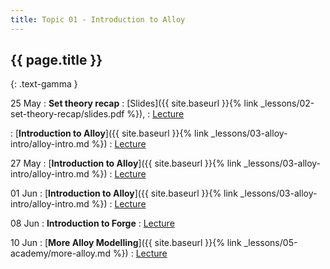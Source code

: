```yaml
---
title: Topic 01 - Introduction to Alloy
---
```


## {{ page.title }}
{: .text-gamma }

25 May
: **Set theory recap**
  : [Slides]({{ site.baseurl }}{% link _lessons/02-set-theory-recap/slides.pdf %}),
  : [Lecture](https://youtu.be/4SWhZBGC-vI)

: [**Introduction to Alloy**]({{ site.baseurl }}{% link _lessons/03-alloy-intro/alloy-intro.md %})
  : [Lecture](https://youtu.be/Z554297lYmM)

27 May
: [**Introduction to Alloy**]({{ site.baseurl }}{% link _lessons/03-alloy-intro/alloy-intro.md %})
  : [Lecture](https://youtu.be/7SJPDnZ40Hg)

01 Jun
: [**Introduction to Alloy**]({{ site.baseurl }}{% link _lessons/03-alloy-intro/alloy-intro.md %})
  : [Lecture](https://youtu.be/6Mc5VzPA7h0)

08 Jun
: **Introduction to Forge**
  : [Lecture](https://youtu.be/k2vGQ9OEDsQ)

10 Jun
: [**More Alloy Modelling**]({{ site.baseurl }}{% link _lessons/05-academy/more-alloy.md %})
  : [Lecture](https://youtu.be/-gZ5lM8SHJ4)
